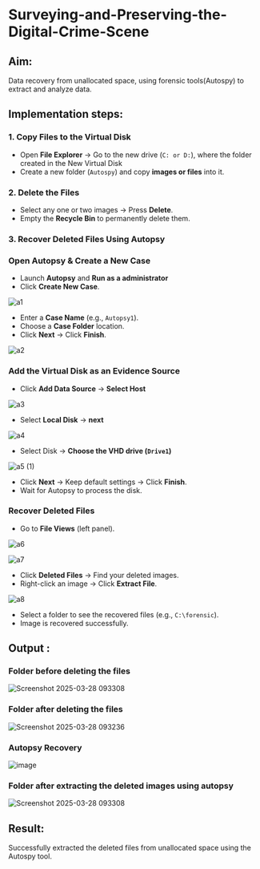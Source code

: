 # Surveying-and-Preserving-the-Digital-Crime-Scene

## **Aim:**
Data recovery from unallocated space, using forensic tools(Autospy) to extract and analyze data.

## **Implementation steps:**

### **1. Copy Files to the Virtual Disk**  
- Open **File Explorer** → Go to the new drive (`C: or D:`), where the folder created in the New Virtual Disk
- Create a new folder (`Autospy`) and copy **images or files** into it.  

### **2. Delete the Files**  
- Select any one or two images → Press **Delete**.  
- Empty the **Recycle Bin** to permanently delete them.  

### **3. Recover Deleted Files Using Autopsy**  
### **Open Autopsy & Create a New Case** 

- Launch **Autopsy** and **Run as a administrator**  
- Click **Create New Case**.  

![a1](https://github.com/user-attachments/assets/0c5188d6-eaca-4717-9daa-9e8203b47b77)


- Enter a **Case Name** (e.g., `Autopsy1`).  
- Choose a **Case Folder** location.  
- Click **Next** → Click **Finish**.  

![a2](https://github.com/user-attachments/assets/abd9625a-e1c1-46b1-aa6f-00afc9e7d3ea)

### **Add the Virtual Disk as an Evidence Source**  
- Click **Add Data Source**  → **Select Host**

![a3](https://github.com/user-attachments/assets/ae8ed2cf-b37e-4399-9982-adbf768cecd6)


- Select **Local Disk** → **next** 

![a4](https://github.com/user-attachments/assets/85d4c7ad-badd-42ec-89f5-1e617e636d92)


- Select Disk → **Choose the VHD drive (`Drive1`)**

![a5 (1)](https://github.com/user-attachments/assets/93128ae0-6c7b-41ca-a177-d98e0726dc09)


- Click **Next** → Keep default settings → Click **Finish**.  
- Wait for Autopsy to process the disk.  

### **Recover Deleted Files**  
- Go to **File Views** (left panel).  

![a6](https://github.com/user-attachments/assets/3b1ca454-180c-4040-99dc-66ed73037c87)


![a7](https://github.com/user-attachments/assets/e7b36c0e-c080-4a6b-8bff-f4f6e3bf4d72)


- Click **Deleted Files** → Find your deleted images.  
- Right-click an image → Click **Extract File**.  

![a8](https://github.com/user-attachments/assets/c7dbdad1-bb69-4050-87f6-ec620c1d215f)


- Select a folder to see the recovered files (e.g., `C:\forensic`).  
- Image is recovered successfully.


## Output :
### Folder before deleting the files
![Screenshot 2025-03-28 093308](https://github.com/user-attachments/assets/033a85c4-20a5-4e12-8d89-d3d41cc8b688)

### Folder after deleting the files
![Screenshot 2025-03-28 093236](https://github.com/user-attachments/assets/7add9e7f-f7a2-4356-98c9-35a5572edbbb)


### Autopsy Recovery
![image](https://github.com/user-attachments/assets/a33740dc-5592-45e1-83fb-7ab1def51cf5)

### Folder after extracting the deleted images using autopsy
![Screenshot 2025-03-28 093308](https://github.com/user-attachments/assets/253db607-727b-4a89-85d2-2723cd71ad94)



## Result:
Successfully extracted the deleted files from unallocated space using the Autospy tool.
